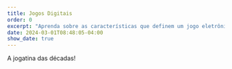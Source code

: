 ```yaml
---
title: Jogos Digitais
order: 0
excerpt: "Aprenda sobre as características que definem um jogo eletrônico."
date: 2024-03-01T08:48:05-04:00
show_date: true
---
```


A jogatina das décadas!
